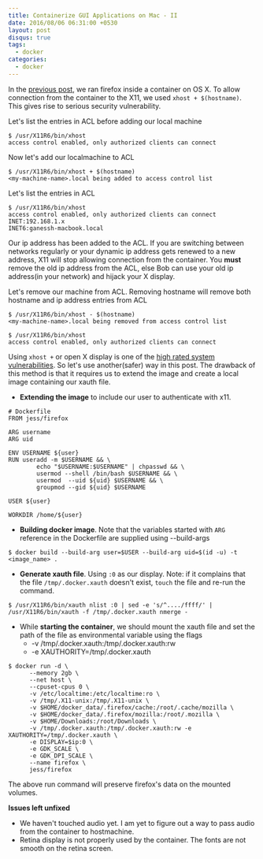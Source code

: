 ```yaml
---
title: Containerize GUI Applications on Mac - II
date: 2016/08/06 06:31:00 +0530
layout: post
disqus: true
tags:
  - docker
categories:
  - docker
---
```


In the [previous post](http://www.ganesshkumar.com/2016/08/05/docker-mac-gui-appications.html), we ran firefox inside a container on OS X. To allow connection from the container to the X11, we used `xhost + $(hostname)`. This gives rise to serious security vulnerability.

<!--more-->

Let's list the entries in ACL before adding our local machine

```
$ /usr/X11R6/bin/xhost
access control enabled, only authorized clients can connect
```

Now let's add our localmachine to ACL

```
$ /usr/X11R6/bin/xhost + $(hostname)
<my-machine-name>.local being added to access control list
```

Let's list the entries in ACL

```
$ /usr/X11R6/bin/xhost
access control enabled, only authorized clients can connect
INET:192.168.1.x
INET6:ganessh-macbook.local
```

Our ip address has been added to the ACL. If you are switching between networks regularly or your dynamic ip address gets renewed to a new address, X11 will stop allowing connection from the container. You **must** remove the old ip address from the ACL, else Bob can use your old ip address(in your network) and hijack your X display.

Let's remove our machine from ACL. Removing hostname will remove both hostname and ip address entries from ACL

```
$ /usr/X11R6/bin/xhost - $(hostname)
<my-machine-name>.local being removed from access control list

$ /usr/X11R6/bin/xhost
access control enabled, only authorized clients can connect
```

Using `xhost +` or open X display is one of the [high rated system vulnerabilities](http://www.nikhef.nl/~mjg/xhost_plus.html). So let's use another(safer) way in this post. The drawback of this method is that it requires us to extend the image and create a local image containing our xauth file.

* **Extending the image** to include our user to authenticate with x11.

```
# Dockerfile
FROM jess/firefox

ARG username
ARG uid

ENV USERNAME ${user}
RUN useradd -m $USERNAME && \
        echo "$USERNAME:$USERNAME" | chpasswd && \
        usermod --shell /bin/bash $USERNAME && \
        usermod  --uid ${uid} $USERNAME && \
        groupmod --gid ${uid} $USERNAME

USER ${user}

WORKDIR /home/${user}
```

* **Building docker image**. Note that the variables started with `ARG` reference in the Dockerfile are supplied using --build-args

```
$ docker build --build-arg user=$USER --build-arg uid=$(id -u) -t <image_name> .
```

* **Generate xauth file**. Using `:0` as our display. Note: if it complains that the file `/tmp/.docker.xauth` doesn't exist, `touch` the file and re-run the command.

```
$ /usr/X11R6/bin/xauth nlist :0 | sed -e 's/^..../ffff/' | /usr/X11R6/bin/xauth -f /tmp/.docker.xauth nmerge -
```

* While **starting the container**, we should mount the xauth file and set the path of the file as environmental variable using the flags
  * -v /tmp/.docker.xauth:/tmp/.docker.xauth:rw
  * -e XAUTHORITY=/tmp/.docker.xauth

```
$ docker run -d \
      --memory 2gb \
      --net host \
      --cpuset-cpus 0 \
      -v /etc/localtime:/etc/localtime:ro \
      -v /tmp/.X11-unix:/tmp/.X11-unix \
      -v $HOME/docker_data/.firefox/cache:/root/.cache/mozilla \
      -v $HOME/docker_data/.firefox/mozilla:/root/.mozilla \
      -v $HOME/Downloads:/root/Downloads \
      -v /tmp/.docker.xauth:/tmp/.docker.xauth:rw -e XAUTHORITY=/tmp/.docker.xauth \
      -e DISPLAY=$ip:0 \
      -e GDK_SCALE \
      -e GDK_DPI_SCALE \
      --name firefox \
      jess/firefox
```

The above run command will preserve firefox's data on the mounted volumes.

**Issues left unfixed**

* We haven't touched audio yet. I am yet to figure out a way to pass audio from the container to hostmachine.
* Retina display is not properly used by the container. The fonts are not smooth on the retina screen.
